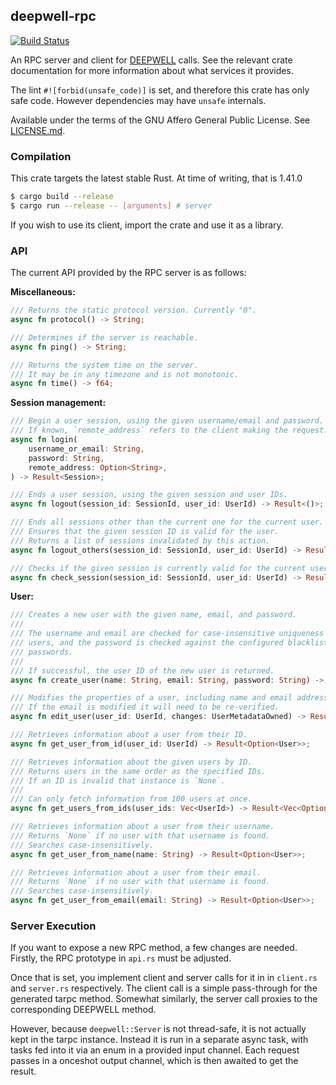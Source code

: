## deepwell-rpc

[![Build Status](https://travis-ci.org/Nu-SCPTheme/deepwell-rpc.svg?branch=master)](https://travis-ci.org/Nu-SCPTheme/deepwell-rpc)

An RPC server and client for [DEEPWELL](https://github.com/Nu-SCPTheme/deepwell) calls.
See the relevant crate documentation for more information about what services it provides.

The lint `#![forbid(unsafe_code)]` is set, and therefore this crate has only safe code. However dependencies may have `unsafe` internals.

Available under the terms of the GNU Affero General Public License. See [LICENSE.md](LICENSE).

### Compilation
This crate targets the latest stable Rust. At time of writing, that is 1.41.0

```sh
$ cargo build --release
$ cargo run --release -- [arguments] # server
```

If you wish to use its client, import the crate and use it as a library.

### API

The current API provided by the RPC server is as follows:

__Miscellaneous:__

```rust
/// Returns the static protocol version. Currently "0".
async fn protocol() -> String;

/// Determines if the server is reachable.
async fn ping() -> String;

/// Returns the system time on the server.
/// It may be in any timezone and is not monotonic.
async fn time() -> f64;
```

__Session management:__

```rust
/// Begin a user session, using the given username/email and password.
/// If known, `remote_address` refers to the client making the request.
async fn login(
    username_or_email: String,
    password: String,
    remote_address: Option<String>,
) -> Result<Session>;

/// Ends a user session, using the given session and user IDs.
async fn logout(session_id: SessionId, user_id: UserId) -> Result<()>;

/// Ends all sessions other than the current one for the current user.
/// Ensures that the given session ID is valid for the user.
/// Returns a list of sessions invalidated by this action.
async fn logout_others(session_id: SessionId, user_id: UserId) -> Result<Vec<Session>>;

/// Checks if the given session is currently valid for the current user.
async fn check_session(session_id: SessionId, user_id: UserId) -> Result<()>;
```

__User:__

```rust
/// Creates a new user with the given name, email, and password.
///
/// The username and email are checked for case-insensitive uniqueness among existing
/// users, and the password is checked against the configured blacklist of weak or common
/// passwords.
///
/// If successful, the user ID of the new user is returned.
async fn create_user(name: String, email: String, password: String) -> Result<UserId>;

/// Modifies the properties of a user, including name and email address.
/// If the email is modified it will need to be re-verified.
async fn edit_user(user_id: UserId, changes: UserMetadataOwned) -> Result<()>;

/// Retrieves information about a user from their ID.
async fn get_user_from_id(user_id: UserId) -> Result<Option<User>>;

/// Retrieves information about the given users by ID.
/// Returns users in the same order as the specified IDs.
/// If an ID is invalid that instance is `None`.
///
/// Can only fetch information from 100 users at once.
async fn get_users_from_ids(user_ids: Vec<UserId>) -> Result<Vec<Option<User>>>;

/// Retrieves information about a user from their username.
/// Returns `None` if no user with that username is found.
/// Searches case-insensitively.
async fn get_user_from_name(name: String) -> Result<Option<User>>;

/// Retrieves information about a user from their email.
/// Returns `None` if no user with that username is found.
/// Searches case-insensitively.
async fn get_user_from_email(email: String) -> Result<Option<User>>;
```

### Server Execution

If you want to expose a new RPC method, a few changes are needed. Firstly, the RPC prototype in `api.rs` must be adjusted.

Once that is set, you implement client and server calls for it in in `client.rs` and `server.rs` respectively. The client
call is a simple pass-through for the generated tarpc method. Somewhat similarly, the server call proxies to the corresponding
DEEPWELL method.

However, because `deepwell::Server` is not thread-safe, it is not actually kept in the tarpc instance. Instead it is run in
a separate async task, with tasks fed into it via an enum in a provided input channel. Each request passes in a onceshot
output channel, which is then awaited to get the result.
